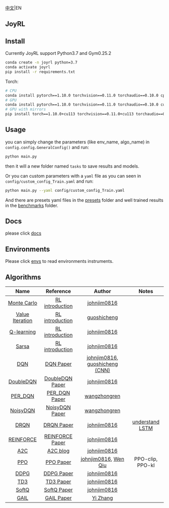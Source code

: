 [中文](./README_cn.md)|EN

## JoyRL

## Install

Currently JoyRL support Python3.7 and Gym0.25.2

```bash
conda create -n joyrl python=3.7
conda activate joyrl
pip install -r requirements.txt
```
Torch:

```bash
# CPU
conda install pytorch==1.10.0 torchvision==0.11.0 torchaudio==0.10.0 cpuonly -c pytorch
# GPU
conda install pytorch==1.10.0 torchvision==0.11.0 torchaudio==0.10.0 cudatoolkit=11.3 -c pytorch -c conda-forge
# GPU with mirrors
pip install torch==1.10.0+cu113 torchvision==0.11.0+cu113 torchaudio==0.10.0 --extra-index-url https://download.pytorch.org/whl/cu113
```
## Usage

you can simply change the parameters (like env_name, algo_name) in `config.config.GeneralConfig()` and run:
```bash
python main.py
```
then it will a new folder named `tasks` to save results and models.

Or you can custom parameters with a `yaml` file as you can seen in  `config/custom_config_Train.yaml` and run:
```bash
python main.py --yaml config/custom_config_Train.yaml
```
And there are presets yaml files in the [presets](./presets/) folder and well trained results in the [benchmarks](./benchmarks/) folder.

## Docs

please click [docs](./docs/README.md)

## Environments

Please click [envs](./envs/README.md) to read environments instruments.

## Algorithms
|                Name                |                                            Reference                                             |                        Author                        | Notes |
|:----------------------------------:|:------------------------------------------------------------------------------------------------:|:----------------------------------------------------:| :---: |
| [Monte Carlo](./algos/MonteCarlo/) | [RL introduction](https://web.stanford.edu/class/psych209/Readings/SuttonBartoIPRLBook2ndEd.pdf) |    [johnjim0816](https://github.com/johnjim0816)     |  |
|   [Value Iteration](./algos/VI/)   | [RL introduction](https://web.stanford.edu/class/psych209/Readings/SuttonBartoIPRLBook2ndEd.pdf) |       [guoshicheng](https://github.com/gsc579)       |  |
|  [Q-learning](./algos/QLearning/)  | [RL introduction](https://web.stanford.edu/class/psych209/Readings/SuttonBartoIPRLBook2ndEd.pdf) |    [johnjim0816](https://github.com/johnjim0816)     |       |
|      [Sarsa](./algos/Sarsa/)       | [RL introduction](https://web.stanford.edu/class/psych209/Readings/SuttonBartoIPRLBook2ndEd.pdf) |    [johnjim0816](https://github.com/johnjim0816)     |       |
|        [DQN](./algos/DQN/)         |                   [DQN Paper](https://www.cs.toronto.edu/~vmnih/docs/dqn.pdf)                    |    [johnjim0816](https://github.com/johnjim0816), [guoshicheng](https://github.com/gsc579) [(CNN)](./algos/DQN/)     |       |
|  [DoubleDQN](./algos/DoubleDQN/)   |                       [DoubleDQN Paper](https://arxiv.org/abs/1509.06461)                        |    [johnjim0816](https://github.com/johnjim0816)     |       |
|    [PER_DQN](./algos/PER_DQN/)     |                        [PER_DQN Paper](https://arxiv.org/pdf/1511.05952)                         | [wangzhongren](https://github.com/wangzhongren-code) |       |
|   [NoisyDQN](./algos/NoisyDQN/)    |                      [NoisyDQN Paper](https://arxiv.org/pdf/1706.10295.pdf)                      | [wangzhongren](https://github.com/wangzhongren-code) |       |
|  [DRQN](./algos/DRQN/)   |                       [DRQN Paper](https://arxiv.org/abs/1507.06527)                        |    [johnjim0816](https://github.com/johnjim0816)     |  [understand LSTM](http://colah.github.io/posts/2015-08-Understanding-LSTMs/)     |
|  [REINFORCE](./algos/REINFORCE/)   |              [REINFORCE Paper](http://www.cs.toronto.edu/~tingwuwang/REINFORCE.pdf)              |    [johnjim0816](https://github.com/johnjim0816)     |       |
|        [A2C](./algos/A2C/)         |    [A2C blog](https://towardsdatascience.com/understanding-actor-critic-methods-931b97b6df3f)    |    [johnjim0816](https://github.com/johnjim0816)     |       |
|        [PPO](./algos/PPO/)         |                          [PPO Paper](https://arxiv.org/abs/1707.06347)                           |    [johnjim0816](https://github.com/johnjim0816), [Wen Qiu](https://github.com/clorisqiu1)     |  PPO-clip, PPO-kl     |
|       [DDPG](./algos/DDPG/)        |                          [DDPG Paper](https://arxiv.org/abs/1509.02971)                          |    [johnjim0816](https://github.com/johnjim0816)     |       |
|        [TD3](./algos/TD3/)         |                          [TD3 Paper](https://arxiv.org/pdf/1802.09477)                           |    [johnjim0816](https://github.com/johnjim0816)     |       |
|      [SoftQ](./algos/SoftQ/)       |                         [SoftQ Paper](https://arxiv.org/abs/1702.08165)                          |    [johnjim0816](https://github.com/johnjim0816)     |       |
|       [GAIL](./algos/GAIL/)        |                          [GAIL Paper](https://arxiv.org/abs/1606.03476)                          |      [Yi Zhang](https://github.com/ai4drug)      |       |
